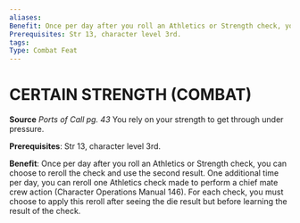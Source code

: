 ```yaml
---
aliases: 
Benefit: Once per day after you roll an Athletics or Strength check, you can choose to reroll the check and use the second result. One additional time per day, you can reroll one Athletics check made to perform a chief mate crew action (Character Operations Manual 146). For each check, you must choose to apply this reroll after seeing the die result but before learning the result of the check.
Prerequisites: Str 13, character level 3rd. 
tags: 
Type: Combat Feat
---
```


# CERTAIN STRENGTH (COMBAT)

**Source** _Ports of Call pg. 43_
You rely on your strength to get through under pressure.  
  
**Prerequisites**: Str 13, character level 3rd.  
  
**Benefit**: Once per day after you roll an Athletics or Strength check, you can choose to reroll the check and use the second result. One additional time per day, you can reroll one Athletics check made to perform a chief mate crew action (Character Operations Manual 146). For each check, you must choose to apply this reroll after seeing the die result but before learning the result of the check.